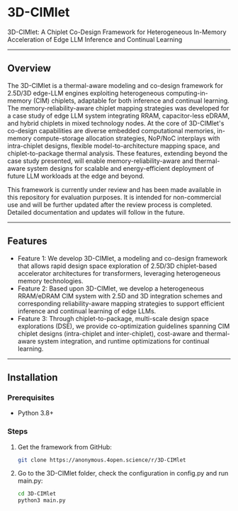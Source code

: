 # 3D-CIMlet

3D-CIMlet: A Chiplet Co-Design Framework for Heterogeneous In-Memory Acceleration of Edge LLM Inference and Continual Learning

<!-- ---

## Table of Contents

1. [Overview](#overview)
2. [Features](#features)
3. [Installation](#installation)
4. [Usage](#usage)
5. [Configuration](#configuration)
6. [Examples](#examples)
7. [Contributing](#contributing)
8. [License](#license) -->

---

## Overview

The 3D-CIMlet is a thermal-aware modeling and co-design framework for 2.5D/3D edge-LLM engines exploiting heterogeneous computing-in-memory (CIM) chiplets, adaptable for both inference and continual learning. The memory-reliability-aware chiplet mapping strategies was developed for a case study of edge LLM system integrating RRAM, capacitor-less eDRAM, and hybrid chiplets in mixed technology nodes. At the core of 3D-CIMlet's co-design capabilities are diverse embedded computational memories, in-memory compute-storage allocation strategies, NoP/NoC interplays with intra-chiplet designs, flexible model-to-architecture mapping space, and chiplet-to-package thermal analysis. These features, extending beyond the case study presented, will enable memory-reliability-aware and thermal-aware system designs for scalable and energy-efficient deployment of future LLM workloads at the edge and beyond.

This framework is currently under review and has been made available in this repository for evaluation purposes. It is intended for non-commercial use and will be further updated after the review process is completed. Detailed documentation and updates will follow in the future.

---

## Features

- Feature 1: We develop 3D-CIMlet, a modeling and co-design framework that allows rapid design space exploration of 2.5D/3D chiplet-based accelerator architectures for transformers, leveraging heterogeneous memory technologies.
- Feature 2: Based upon 3D-CIMlet, we develop a heterogeneous RRAM/eDRAM CIM system with 2.5D and 3D integration schemes and corresponding reliability-aware mapping strategies to support efficient inference and continual learning of edge LLMs.
- Feature 3: Through chiplet-to-package, multi-scale design space explorations (DSE), we provide co-optimization guidelines spanning CIM chiplet designs (intra-chiplet and inter-chiplet), cost-aware and thermal-aware system integration, and runtime optimizations for continual learning.

---

## Installation

### Prerequisites

- Python 3.8+

### Steps

1. Get the framework from GitHub:
   ```bash
   git clone https://anonymous.4open.science/r/3D-CIMlet
2. Go to the 3D-CIMlet folder, check the configuration in config.py and run main.py:
   ```bash
   cd 3D-CIMlet
   python3 main.py